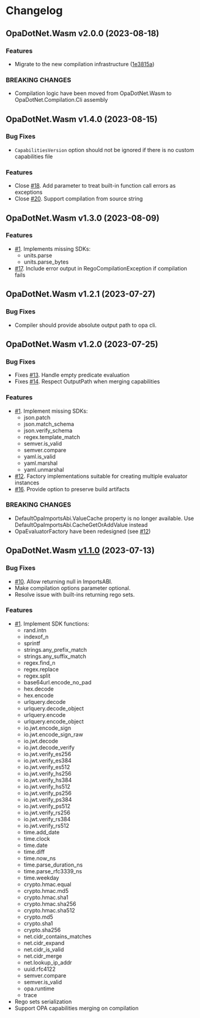 # Changelog

## OpaDotNet.Wasm v2.0.0 (2023-08-18)

### Features

* Migrate to the new compilation infrastructure ([1e3815a](https://github.com/me-viper/OpaDotNet/commit/1e3815aa10d592a0d17c7cb74fd0375993e20973))

### BREAKING CHANGES

* Compilation logic have been moved from OpaDotNet.Wasm to OpaDotNet.Compilation.Cli assembly

## OpaDotNet.Wasm v1.4.0 (2023-08-15)

### Bug Fixes

* `CapabilitiesVersion` option should not be ignored if there is no custom capabilities file

### Features

* Close [#18](https://github.com/me-viper/OpaDotNet/issues/18). Add parameter to treat built-in function call errors as exceptions
* Close [#20](https://github.com/me-viper/OpaDotNet/issues/20). Support compilation from source string

## OpaDotNet.Wasm v1.3.0 (2023-08-09)

### Features

* [#1](https://github.com/me-viper/OpaDotNet/issues/1). Implements missing SDKs:
  * units.parse
  * units.parse_bytes
* [#17](https://github.com/me-viper/OpaDotNet/issues/17). Include error output in RegoCompilationException if compilation fails

## OpaDotNet.Wasm v1.2.1 (2023-07-27)

### Bug Fixes

* Compiler should provide absolute output path to opa cli.

## OpaDotNet.Wasm v1.2.0 (2023-07-25)

### Bug Fixes

* Fixes [#13](https://github.com/me-viper/OpaDotNet/issues/13). Handle empty predicate evaluation
* Fixes [#14](https://github.com/me-viper/OpaDotNet/issues/14). Respect OutputPath when merging capabilities

### Features

* [#1](https://github.com/me-viper/OpaDotNet/issues/1). Implement missing SDKs:
  * json.patch
  * json.match_schema
  * json.verify_schema
  * regex.template_match
  * semver.is_valid
  * semver.compare
  * yaml.is_valid
  * yaml.marshal
  * yaml.unmarshal
* [#12](https://github.com/me-viper/OpaDotNet/issues/12). Factory implementations suitable for creating multiple evaluator instances
* [#16](https://github.com/me-viper/OpaDotNet/issues/16). Provide option to preserve build artifacts

### BREAKING CHANGES

* DefaultOpaImportsAbi.ValueCache property is no longer available. Use DefaultOpaImportsAbi.CacheGetOrAddValue instead
* OpaEvaluatorFactory have been redesigned (see [#12](https://github.com/me-viper/OpaDotNet/issues/12))

## OpaDotNet.Wasm [v1.1.0](https://github.com/me-viper/OpaDotNet/compare/v1.0.0...v1.1.0) (2023-07-13)

### Bug Fixes

* [#10](https://github.com/me-viper/OpaDotNet/issues/10). Allow returning null in ImportsABI.
* Make compilation options parameter optional.
* Resolve issue with built-ins returning rego sets.

### Features

* [#1](https://github.com/me-viper/OpaDotNet/issues/1). Implement SDK functions:
  * rand.intn
  * indexof_n
  * sprintf
  * strings.any_prefix_match
  * strings.any_suffix_match
  * regex.find_n
  * regex.replace
  * regex.split
  * base64url.encode_no_pad
  * hex.decode
  * hex.encode
  * urlquery.decode
  * urlquery.decode_object
  * urlquery.encode
  * urlquery.encode_object
  * io.jwt.encode_sign
  * io.jwt.encode_sign_raw
  * io.jwt.decode
  * io.jwt.decode_verify
  * io.jwt.verify_es256
  * io.jwt.verify_es384
  * io.jwt.verify_es512
  * io.jwt.verify_hs256
  * io.jwt.verify_hs384
  * io.jwt.verify_hs512
  * io.jwt.verify_ps256
  * io.jwt.verify_ps384
  * io.jwt.verify_ps512
  * io.jwt.verify_rs256
  * io.jwt.verify_rs384
  * io.jwt.verify_rs512
  * time.add_date
  * time.clock
  * time.date
  * time.diff
  * time.now_ns
  * time.parse_duration_ns
  * time.parse_rfc3339_ns
  * time.weekday
  * crypto.hmac.equal
  * crypto.hmac.md5
  * crypto.hmac.sha1
  * crypto.hmac.sha256
  * crypto.hmac.sha512
  * crypto.md5
  * crypto.sha1
  * crypto.sha256
  * net.cidr_contains_matches
  * net.cidr_expand
  * net.cidr_is_valid
  * net.cidr_merge
  * net.lookup_ip_addr
  * uuid.rfc4122
  * semver.compare
  * semver.is_valid
  * opa.runtime
  * trace
* Rego sets serialization
* Support OPA capabilities merging on compilation

